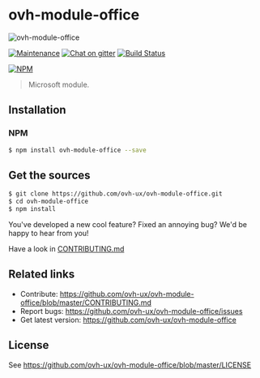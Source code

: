 # ovh-module-office

![ovh-module-office](https://user-images.githubusercontent.com/3379410/27423240-3f944bc4-5731-11e7-87bb-3ff603aff8a7.png)

[![Maintenance](https://img.shields.io/maintenance/yes/2018.svg)]() [![Chat on gitter](https://img.shields.io/gitter/room/ovh/ux.svg)](https://gitter.im/ovh/ux) [![Build Status](https://travis-ci.org/ovh-ux/ovh-module-office.svg)](https://travis-ci.org/ovh-ux/ovh-module-office)

[![NPM](https://nodei.co/npm/ovh-module-office.png?downloads=true&downloadRank=true&stars=true)](https://nodei.co/npm/ovh-module-office/)

> Microsoft module.

## Installation

### NPM

```sh
$ npm install ovh-module-office --save
```

## Get the sources

```sh
$ git clone https://github.com/ovh-ux/ovh-module-office.git
$ cd ovh-module-office
$ npm install
```

You've developed a new cool feature? Fixed an annoying bug? We'd be happy
to hear from you!

Have a look in [CONTRIBUTING.md](https://github.com/ovh-ux/ovh-module-office/blob/master/CONTRIBUTING.md)

## Related links

* Contribute: https://github.com/ovh-ux/ovh-module-office/blob/master/CONTRIBUTING.md
* Report bugs: https://github.com/ovh-ux/ovh-module-office/issues
* Get latest version: https://github.com/ovh-ux/ovh-module-office

## License

See https://github.com/ovh-ux/ovh-module-office/blob/master/LICENSE
